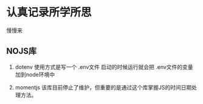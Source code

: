 # 认真记录所学所思

慢慢来

## NOJS库

1. dotenv
 使用方式是写一个 .env文件
 启动的时候运行就会把 .env文件的变量加到node环境中

2. momentjs
该库目前停止了维护，但重要的是通过这个库掌握JS的时间日期处理方法。